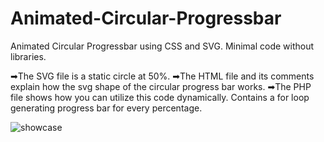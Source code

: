 # Animated-Circular-Progressbar
Animated Circular Progressbar using CSS and SVG. Minimal code without libraries.

➡The SVG file is a static circle at 50%.
➡The HTML file and its comments explain how the svg shape of the circular progress bar works.
➡The PHP file shows how you can utilize this code dynamically. Contains a for loop generating progress bar for every percentage.

![showcase](https://github.com/ksexasa/Animated-Circular-Progressbar/assets/26739159/4b5405b8-ed4c-4ce2-a220-5a8e2374faaa)
